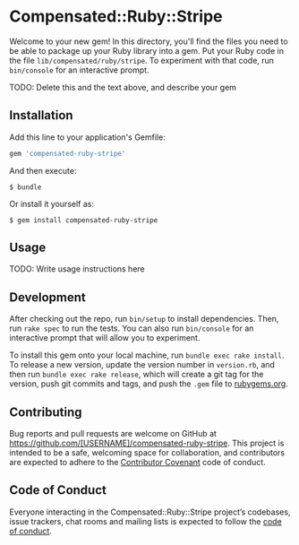 # Compensated::Ruby::Stripe

Welcome to your new gem! In this directory, you'll find the files you need to be able to package up your Ruby library into a gem. Put your Ruby code in the file `lib/compensated/ruby/stripe`. To experiment with that code, run `bin/console` for an interactive prompt.

TODO: Delete this and the text above, and describe your gem

## Installation

Add this line to your application's Gemfile:

```ruby
gem 'compensated-ruby-stripe'
```

And then execute:

    $ bundle

Or install it yourself as:

    $ gem install compensated-ruby-stripe

## Usage

TODO: Write usage instructions here

## Development

After checking out the repo, run `bin/setup` to install dependencies. Then, run `rake spec` to run the tests. You can also run `bin/console` for an interactive prompt that will allow you to experiment.

To install this gem onto your local machine, run `bundle exec rake install`. To release a new version, update the version number in `version.rb`, and then run `bundle exec rake release`, which will create a git tag for the version, push git commits and tags, and push the `.gem` file to [rubygems.org](https://rubygems.org).

## Contributing

Bug reports and pull requests are welcome on GitHub at https://github.com/[USERNAME]/compensated-ruby-stripe. This project is intended to be a safe, welcoming space for collaboration, and contributors are expected to adhere to the [Contributor Covenant](http://contributor-covenant.org) code of conduct.

## Code of Conduct

Everyone interacting in the Compensated::Ruby::Stripe project’s codebases, issue trackers, chat rooms and mailing lists is expected to follow the [code of conduct](https://github.com/[USERNAME]/compensated-ruby-stripe/blob/master/CODE_OF_CONDUCT.md).

